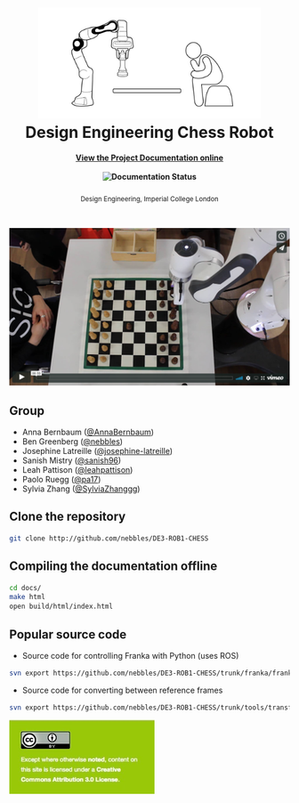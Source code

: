 <h1 align="center">
	<img width="400" src="docs/source/_static/cover.png" alt="Awesome">
  <br>
  Design Engineering Chess Robot
</h1>

<h4 align="center">
  <a href="http://de3-rob1-chess.rtfd.io">View the Project Documentation online</a>
  <br><br>
  <img width="80" src="http://readthedocs.org/projects/de3-rob1-chess/badge/?version=latest" alt="Documentation Status">
</h4>

<p align="center">
	<sub>Design Engineering, Imperial College London</sub>
</p>
<br>
<p align="center">
	<a href="https://vimeo.com/291377091" >
	<img width="600" src="vimeo.png" alt="Click to play"></a>
</h1>
<br>

## Group

- Anna Bernbaum ([@AnnaBernbaum](https://github.com/AnnaBernbaum))
- Ben Greenberg ([@nebbles](https://github.com/nebbles))
- Josephine Latreille ([@josephine-latreille](https://github.com/josephine-latreille))
- Sanish Mistry ([@sanish96](https://github.com/sanish96))
- Leah Pattison ([@leahpattison](https://github.com/leahpattison))
- Paolo Ruegg ([@pa17](https://github.com/pa17))
- Sylvia Zhang ([@SylviaZhanggg](https://github.com/SylviaZhanggg))

## Clone the repository

```bash
git clone http://github.com/nebbles/DE3-ROB1-CHESS
```

## Compiling the documentation offline

```bash
cd docs/
make html
open build/html/index.html
```

## Popular source code

* Source code for controlling Franka with Python (uses ROS)

```bash
svn export https://github.com/nebbles/DE3-ROB1-CHESS/trunk/franka/franka_control_ros.py
```

* Source code for converting between reference frames

```bash
svn export https://github.com/nebbles/DE3-ROB1-CHESS/trunk/tools/transform.py
```

![LICENSE](CC4.0-BY.jpg)
